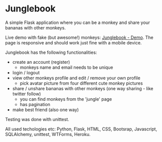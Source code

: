 # Junglebook
A simple Flask application where you can be a monkey and share your bananas with other monkeys.

Live demo with fake (but awesome!) monkeys: [Junglebook - Demo](http://the-junglebook.herokuapp.com/).
The page is responsive and should work just fine with a mobile device.

Junglebook has the following functionalities:
- create an account (register)
  - monkeys name and email needs to be unique
- login / logout
- view other monkeys profile and edit / remove your own profile
  - pick avatar picture from four different cute monkey pictures
- share / unshare bananas with other monkeys (one way sharing - like twitter follow)
  - you can find monkeys from the 'jungle' page
  - has pagination
- make best friend (also one way)
 
Testing was done with unittest.

All used techologies etc: Python, Flask, HTML, CSS, Bootsrap, Javascript, SQLAlchemy, unittest, WTForms, Heroku.
